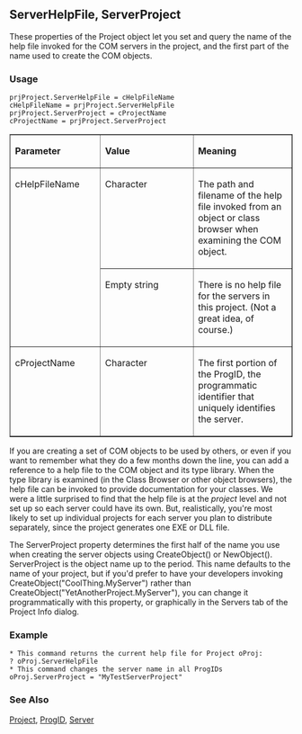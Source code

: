 ## ServerHelpFile, ServerProject

These properties of the Project object let you set and query the name of the help file invoked for the COM servers in the project, and the first part of the name used to create the COM objects.

### Usage

```foxpro
prjProject.ServerHelpFile = cHelpFileName
cHelpFileName = prjProject.ServerHelpFile
prjProject.ServerProject = cProjectName
cProjectName = prjProject.ServerProject
```
<table border cellspacing=0 cellpadding=0 width=100%>
<tr>
  <td width=32% valign=top>
  <p><b>Parameter</b></p>
  </td>
  <td width=23% valign=top>
  <p><b>Value</b></p>
  </td>
  <td width=45% valign=top>
  <p><b>Meaning</b></p>
  </td>
 </tr>
<tr>
  <td width=32% rowspan=2 valign=top>
  <p>cHelpFileName</p>
  </td>
  <td width=23% valign=top>
  <p>Character</p>
  </td>
  <td width=45% valign=top>
  <p>The path and filename of the help file invoked from an object or class browser when examining the COM object.</p>
  </td>
 </tr>
<tr>
  <td width=33% valign=top>
  <p>Empty string</p>
  </td>
  <td width=67% valign=top>
  <p>There is no help file for the servers in this project. (Not a great idea, of course.)</p>
  </td>
 </tr>
<tr>
  <td width=32% valign=top>
  <p>cProjectName</p>
  </td>
  <td width=23% valign=top>
  <p>Character</p>
  </td>
  <td width=45% valign=top>
  <p>The first portion of the ProgID, the programmatic identifier that uniquely identifies the server.</p>
  </td>
 </tr>
</table>

If you are creating a set of COM objects to be used by others, or even if you want to remember what they do a few months down the line, you can add a reference to a help file to the COM object and its type library. When the type library is examined (in the Class Browser or other object browsers), the help file can be invoked to provide documentation for your classes. We were a little surprised to find that the help file is at the *project* level and not set up so each server could have its own. But, realistically, you're most likely to set up individual projects for each server you plan to distribute separately, since the project generates one EXE or DLL file.

The ServerProject property determines the first half of the name you use when creating the server objects using CreateObject() or NewObject(). ServerProject is the object name up to the period. This name defaults to the name of your project, but if you'd prefer to have your developers invoking CreateObject("CoolThing.MyServer") rather than CreateObject("YetAnotherProject.MyServer"), you can change it programmatically with this property, or graphically in the Servers tab of the Project Info dialog.

### Example

```foxpro
* This command returns the current help file for Project oProj:
? oProj.ServerHelpFile
* This command changes the server name in all ProgIDs
oProj.ServerProject = "MyTestServerProject"
```
### See Also

[Project](s4g730.md), [ProgID](s4g759.md), [Server](s4g756.md)